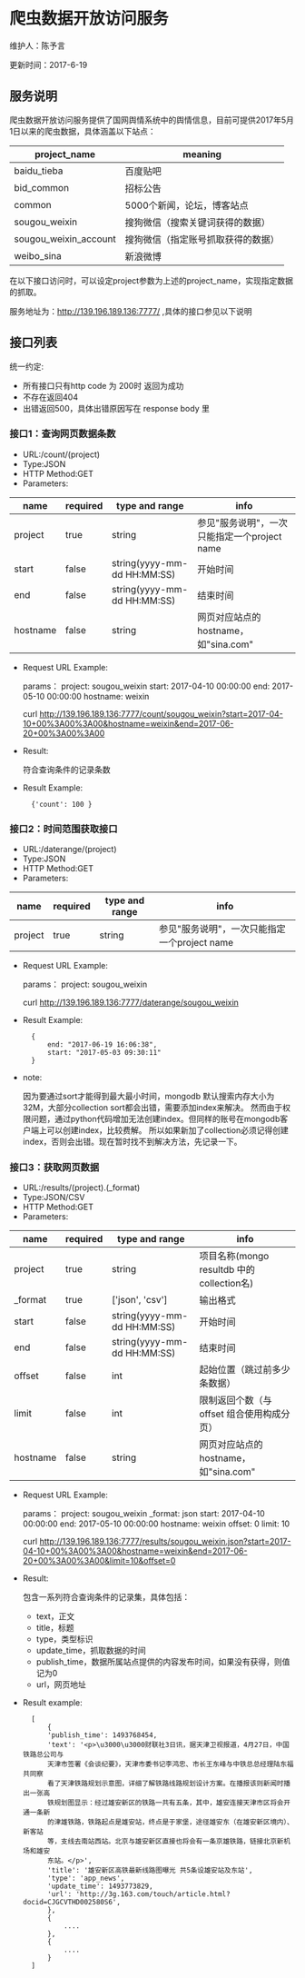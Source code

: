 # 爬虫数据开放访问服务

维护人：陈予言

更新时间：2017-6-19

## 服务说明

爬虫数据开放访问服务提供了国网舆情系统中的舆情信息，目前可提供2017年5月1日以来的爬虫数据，具体涵盖以下站点：

| project_name |  meaning |
| --- |  ---- |
| baidu_tieba |  百度贴吧 |
| bid_common |  招标公告 |
| common |  5000个新闻，论坛，博客站点 |
| sougou_weixin |  搜狗微信（搜索关键词获得的数据） |
| sougou_weixin_account |  搜狗微信（指定账号抓取获得的数据） |
| weibo_sina |  新浪微博 |

在以下接口访问时，可以设定project参数为上述的project_name，实现指定数据的抓取。

服务地址为：http://139.196.189.136:7777/ ,具体的接口参见以下说明

## 接口列表

统一约定:

- 所有接口只有http code 为 200时 返回为成功
- 不存在返回404
- 出错返回500，具体出错原因写在 response body 里

### 接口1：查询网页数据条数

- URL:/count/(project)
- Type:JSON
- HTTP Method:GET
- Parameters:

|name | required | type and range | info |
| --- | ---- | --- | --- |
| project | true | string | 参见"服务说明"，一次只能指定一个project name |
| start | false | string(yyyy-mm-dd HH:MM:SS) | 开始时间 |
| end | false | string(yyyy-mm-dd HH:MM:SS) | 结束时间 |
| hostname | false | string | 网页对应站点的hostname，如"sina.com" |

- Request URL Example:

    params：
        project: sougou_weixin
        start: 2017-04-10 00:00:00
        end: 2017-05-10 00:00:00
        hostname: weixin

    curl http://139.196.189.136:7777/count/sougou_weixin?start=2017-04-10+00%3A00%3A00&hostname=weixin&end=2017-06-20+00%3A00%3A00


- Result:

    符合查询条件的记录条数

- Result Example:

        {'count': 100 }


### 接口2：时间范围获取接口

- URL:/daterange/(project)
- Type:JSON
- HTTP Method:GET
- Parameters:

|name | required | type and range | info |
| --- | ---- | --- | --- |
| project | true | string | 参见"服务说明"，一次只能指定一个project name |


- Request URL Example:

    params：
        project: sougou_weixin

    curl http://139.196.189.136:7777/daterange/sougou_weixin


- Result Example:

        {
            end: "2017-06-19 16:06:38",
            start: "2017-05-03 09:30:11"
        }


- note:

    因为要通过sort才能得到最大最小时间，mongodb 默认搜索内存大小为32M，大部分collection sort都会出错，需要添加index来解决。
    然而由于权限问题，通过python代码增加无法创建index。但同样的账号在mongodb客户端上可以创建index，比较费解。
    所以如果新加了collection必须记得创建index，否则会出错。现在暂时找不到解决方法，先记录一下。



### 接口3：获取网页数据

- URL:/results/(project).(_format)
- Type:JSON/CSV
- HTTP Method:GET
- Parameters:

|name | required | type and range | info |
| --- | ---- | --- | --- |
| project | true | string | 项目名称(mongo resultdb 中的collection名) |
| _format | true | ['json', 'csv']  | 输出格式 |
| start | false | string(yyyy-mm-dd HH:MM:SS) | 开始时间 |
| end | false | string(yyyy-mm-dd HH:MM:SS) | 结束时间 |
| offset | false | int | 起始位置（跳过前多少条数据） |
| limit | false | int | 限制返回个数（与offset 组合使用构成分页） |
| hostname | false | string | 网页对应站点的hostname，如"sina.com" |


- Request URL Example:

    params：
        project: sougou_weixin
        _format: json
        start: 2017-04-10 00:00:00
        end: 2017-05-10 00:00:00
        hostname: weixin
        offset: 0
        limit: 10

    curl http://139.196.189.136:7777/results/sougou_weixin.json?start=2017-04-10+00%3A00%3A00&hostname=weixin&end=2017-06-20+00%3A00%3A00&limit=10&offset=0


- Result:

    包含一系列符合查询条件的记录集，具体包括：

    - text，正文
    - title，标题
    - type，类型标识
    - update_time，抓取数据的时间
    - publish_time，数据所属站点提供的内容发布时间，如果没有获得，则值记为0
    - url，网页地址

- Result example:


        [
            {
            'publish_time': 1493768454,
            'text': '<p>\u3000\u3000财联社3日讯，据天津卫视报道，4月27日，中国铁路总公司与
            天津市签署《会谈纪要》，天津市委书记李鸿忠、市长王东峰与中铁总总经理陆东福共同察
            看了天津铁路规划示意图，详细了解铁路线路规划设计方案。在播报该则新闻时播出一张高
            铁规划图显示：经过雄安新区的铁路一共有五条，其中，雄安连接天津市区将会开通一条新
            的津雄铁路，铁路起点是雄安站，终点是于家堡，途径雄安东（在雄安新区境内）、新客站
            等，支线去南站西站。北京与雄安新区直接也将会有一条京雄铁路，链接北京新机场和雄安
            东站。</p>',
            'title': '雄安新区高铁最新线路图曝光 共5条设雄安站及东站',
            'type': 'app_news',
            'update_time': 1493773829,
            'url': 'http://3g.163.com/touch/article.html?docid=CJGCVTHD002580S6',
            },
            {
                ....
            },
            {
                ....
            }
        ]
